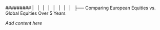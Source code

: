 ######### |   |   |   |   |   |   |   |   ├── Comparing European Equities vs. Global Equities Over 5 Years

*Add content here*